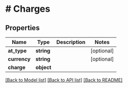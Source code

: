 # # Charges

## Properties

Name | Type | Description | Notes
------------ | ------------- | ------------- | -------------
**at_type** | **string** |  | [optional]
**currency** | **string** |  | [optional]
**charge** | **object** |  |

[[Back to Model list]](../../README.md#models) [[Back to API list]](../../README.md#endpoints) [[Back to README]](../../README.md)
